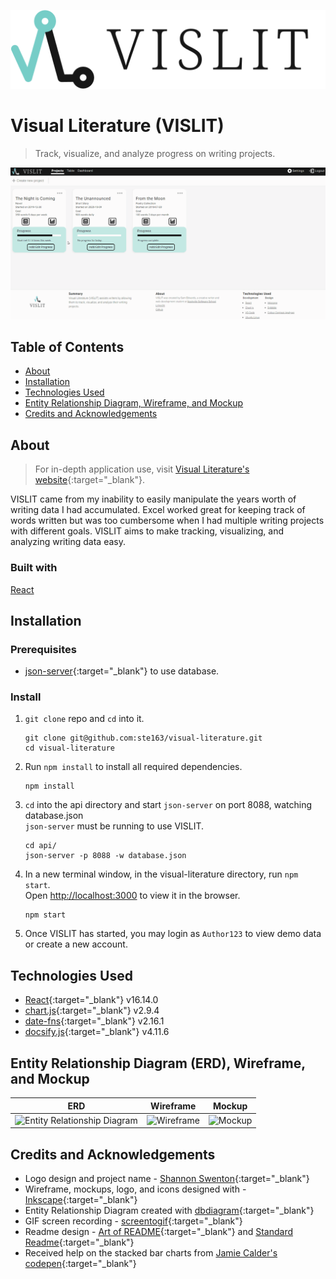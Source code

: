 ![VISLIT Logo](/readme-assets/readme_logo-title.svg)
# Visual Literature (VISLIT)
>Track, visualize, and analyze progress on writing projects. 

![VISLIT Overview GIF](/readme-assets/readme_overview.gif)

## Table of Contents
- [About](#About)
- [Installation](#Installation)
- [Technologies Used](#Technologies-Used)
- [Entity Relationship Diagram, Wireframe, and Mockup](#Entity-Relationship-Diagram-ERD-Wireframe-and-Mockup)
- [Credits and Acknowledgements](#Credits-and-Acknowledgements)

## About
>For in-depth application use, visit [Visual Literature's website](https://ste163.github.io/visual-literature/){:target="_blank"}.

VISLIT came from my inability to easily manipulate the years worth of writing data I had accumulated. Excel worked great for keeping track of words written but was too cumbersome when I had multiple writing projects with different goals. VISLIT aims to make tracking, visualizing, and analyzing writing data easy.

### Built with
<a href="https://reactjs.org/" target="_blank">React</a>

## Installation

### Prerequisites
- [json-server](https://github.com/typicode/json-server){:target="_blank"} to use database.

### Install
1. ```git clone``` repo and ```cd``` into it.
    ```
    git clone git@github.com:ste163/visual-literature.git
    cd visual-literature
    ```

2. Run ```npm install``` to install all required dependencies.
    ```
    npm install
    ```

3. ```cd``` into the api directory and start ```json-server``` on port 8088, watching database.json<br>
```json-server``` must be running to use VISLIT.
    ```
    cd api/
    json-server -p 8088 -w database.json
    ```

4. In a new terminal window, in the visual-literature directory, run ```npm start```.<br>
Open [http://localhost:3000](http://localhost:3000) to view it in the browser.
    ```
    npm start
    ```


5. Once VISLIT has started, you may login as ```Author123``` to view demo data or create a new account.


## Technologies Used
- [React](https://reactjs.org/){:target="_blank"} v16.14.0 <br>
- [chart.js](https://www.chartjs.org/){:target="_blank"} v2.9.4 <br>
- [date-fns](https://date-fns.org/){:target="_blank"} v2.16.1 <br>
- [docsify.js](https://docsify.js.org/){:target="_blank"} v4.11.6 <br>


## Entity Relationship Diagram (ERD), Wireframe, and Mockup
|ERD |Wireframe |Mockup |
| ------ | ------ | ------ |
| ![Entity Relationship Diagram](/readme-assets/readme_ERD.png) | ![Wireframe](/readme-assets/readme_wireframe.png) | ![Mockup](/readme-assets/readme_mockup.png)

## Credits and Acknowledgements
- Logo design and project name - [Shannon Swenton](https://www.etsy.com/uk/shop/theshanconnection){:target="_blank"} <br>
- Wireframe, mockups, logo, and icons designed with - [Inkscape](https://inkscape.org/){:target="_blank"} <br>
- Entity Relationship Diagram created with [dbdiagram](https://dbdiagram.io/){:target="_blank"} <br>
- GIF screen recording - [screentogif](https://www.screentogif.com/){:target="_blank"} <br>
- Readme design - [Art of README](https://github.com/noffle/art-of-readme#readme){:target="_blank"} and [Standard Readme](https://github.com/RichardLitt/standard-readme){:target="_blank"} <br>
- Received help on the stacked bar charts from [Jamie Calder's codepen](https://codepen.io/jamiecalder/pen/NrROeB?editors=0010){:target="_blank"} <br>